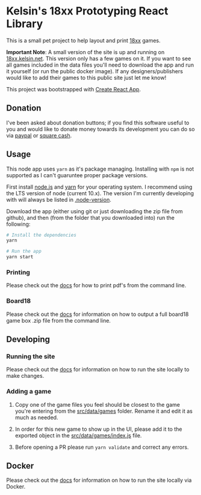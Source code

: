 # Kelsin's 18xx Prototyping React Library

This is a small pet project to help layout and print
[18xx](https://en.wikipedia.org/wiki/18XX) games.

**Important Note**: A small version of the site is up and running on
[18xx.kelsin.net](https://18xx.kelsin.net). This version only has a few games on
it. If you want to see all games included in the data files you'll need to
download the app and run it yourself (or run the public docker image). If any
designers/publishers would like to add their games to this public site just let
me know!

This project was bootstrapped with [Create React
App](https://github.com/facebookincubator/create-react-app).

## Donation

I've been asked about donation buttons; if you find this software useful to you
and would like to donate money towards its development you can do so via
[paypal](https://paypal.me/kelsin) or [square cash](https://cash.me/$kelsin).

## Usage

This node app uses `yarn` as it's package managing. Installing with `npm` is not
supported as I can't guaruntee proper package versions.

First install [node.js](https://nodejs.org/en/) and
[yarn](https://yarnpkg.com/en/) for your operating system. I recommend using the
LTS version of node (current 10.x). The version I'm currently developing with
will always be listed in
[.node-version](https://github.com/kelsin/18xx/blob/master/.node-version).

Download the app (either using git or just downloading the zip file from
github), and then (from the folder that you downloaded into) run the following:

```sh
# Install the dependencies
yarn

# Run the app
yarn start
```

### Printing

Please check out the [docs](https://18xx.kelsin.net/docs/pdf) for how to print
pdf's from the command line.

### Board18

Please check out the [docs](https://18xx.kelsin.net/docs/b18) for information on
how to output a full board18 game box .zip file from the command line.

## Developing

### Running the site

Please check out the [docs](https://18xx.kelsin.net/docs/running) for
information on how to run the site locally to make changes.

### Adding a game

1. Copy one of the game files you feel should be closest to the game you're
   entering from the [src/data/games](src/data/games) folder. Rename it and edit it as
   much as needed.

2. In order for this new game to show up in the UI, please add it to the
   exported object in the [src/data/games/index.js](src/data/games/index.js)
   file.

3. Before opening a PR please run `yarn validate` and correct any errors.

## Docker

Please check out the [docs](https://18xx.kelsin.net/docs/running#using-docker) for
information on how to run the site locally via Docker.
